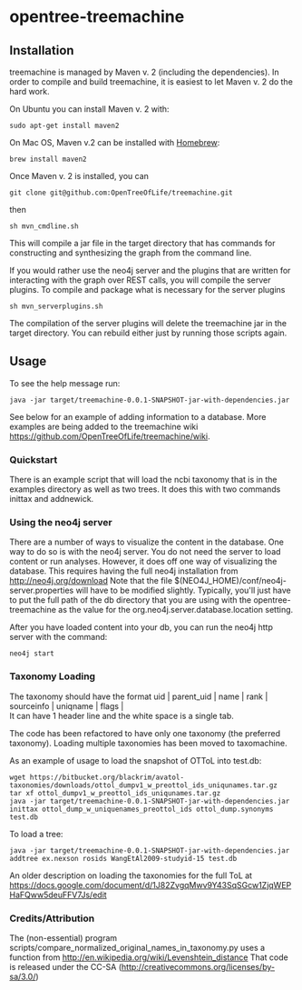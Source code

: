 opentree-treemachine
===============
Installation
---------------
treemachine is managed by Maven v. 2 (including the dependencies). In order to compile and build treemachine, it is easiest to let Maven v. 2 do the hard work.

On Ubuntu you can install Maven v. 2 with:
```
sudo apt-get install maven2
```
On Mac OS, Maven v.2 can be installed with [Homebrew](http://brew.sh):
```
brew install maven2
```

Once Maven v. 2 is installed, you can 
	
	git clone git@github.com:OpenTreeOfLife/treemachine.git

then 
	
	sh mvn_cmdline.sh
	
This will compile a jar file in the target directory that has commands for constructing and synthesizing the graph from the command line. 

If you would rather use the neo4j server and the plugins that are written for interacting with the graph over REST calls, you will compile the server plugins. To compile and package what is necessary for the server plugins

	sh mvn_serverplugins.sh
	
The compilation of the server plugins will delete the treemachine jar in the target directory. You can rebuild either just by running those scripts again.

Usage
--------------
To see the help message run:

	java -jar target/treemachine-0.0.1-SNAPSHOT-jar-with-dependencies.jar

See below for an example of adding information to a database. More examples are being added to the treemachine wiki https://github.com/OpenTreeOfLife/treemachine/wiki. 

### Quickstart
There is an example script that will load the ncbi taxonomy that is in the examples directory as well as two trees. It does this with two commands inittax and addnewick.

### Using the neo4j server
There are a number of ways to visualize the content in the database. One way to do so is with the neo4j server. You do not need the server to load content or run analyses. However, it does off one way of visualizing the database. This requires having the full neo4j installation from http://neo4j.org/download  Note that the file $(NEO4J_HOME)/conf/neo4j-server.properties will have to be modified slightly. Typically, you'll just have to put the full path of the db directory that you are using with the opentree-treemachine as the value for the org.neo4j.server.database.location setting.


After you have loaded content into your db, you can run the neo4j http server
with the command:

	neo4j start
	
### Taxonomy Loading
The taxonomy should have the format
uid	|	parent_uid	|	name	|	rank	|	sourceinfo	|	uniqname	|	flags	|	
It can have 1 header line and the white space is a single tab.

The code has been refactored to have only one taxonomy (the preferred taxonomy). Loading multiple taxonomies has been moved to taxomachine.

As an example of usage to load the snapshot of OTToL into test.db:

	wget https://bitbucket.org/blackrim/avatol-taxonomies/downloads/ottol_dumpv1_w_preottol_ids_uniqunames.tar.gz
	tar xf ottol_dumpv1_w_preottol_ids_uniqunames.tar.gz
	java -jar target/treemachine-0.0.1-SNAPSHOT-jar-with-dependencies.jar inittax ottol_dump_w_uniquenames_preottol_ids ottol_dump.synonyms test.db

To load a tree:

	java -jar target/treemachine-0.0.1-SNAPSHOT-jar-with-dependencies.jar addtree ex.nexson rosids WangEtAl2009-studyid-15 test.db

An older description on loading the taxonomies for the full ToL at 
https://docs.google.com/document/d/1J82ZvgqMwv9Y43SqSGcw1ZjqWEPHaFQww5deuFFV7Js/edit

### Credits/Attribution
The (non-essential) program scripts/compare_normalized_original_names_in_taxonomy.py
uses a function from http://en.wikipedia.org/wiki/Levenshtein_distance That code is
released under the CC-SA (http://creativecommons.org/licenses/by-sa/3.0/)
